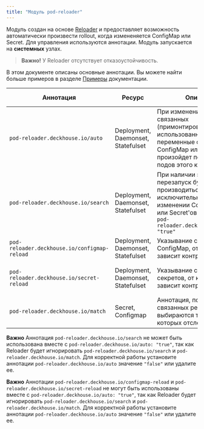 ```yaml
---
title: "Модуль pod-reloader"
---
```


Модуль создан на основе [Reloader](https://github.com/stakater/Reloader) и предоставляет возможность автоматически произвести rollout, когда измененяется ConfigMap или Secret.
Для управления используются аннотации. Модуль запускается на **системных** узлах.

> **Важно!** У Reloader отсутствует отказоустойчивость.

В этом документе описаны основные аннотации. Вы можете найти больше примеров в разделе [Примеры](examples.html) документации.

| Аннотация                                    | Ресурс                             | Описание                                                                                                                                                                 | Примеры значений                              |
| -------------------------------------------- | ---------------------------------- | ------------------------------------------------------------------------------------------------------------------------------------------------------------------------ | --------------------------------------------- |
| `pod-reloader.deckhouse.io/auto`             | Deployment, Daemonset, Statefulset | При изменениях в связанных (примонтированных или использованных как переменные окружения) ConfigMap или Secret произойдет перезапуск подов этого контроллера | `"true"`, `"false"`  |
| `pod-reloader.deckhouse.io/search`           | Deployment, Daemonset, Statefulset | При наличии этой аннотации перезапуск будет производиться исключительно при изменении ConfigMap'ов или Secret'ов с аннотацией `pod-reloader.deckhouse.io/match: "true"` | `"true"`, `"false"` |
| `pod-reloader.deckhouse.io/configmap-reload` | Deployment, Daemonset, Statefulset | Указывание списка ConfigMap, от которых зависит контроллер                                                                                                                   | `"some-cm"`, `"some-cm1,some-cm2"` |
| `pod-reloader.deckhouse.io/secret-reload`    | Deployment, Daemonset, Statefulset | Указывание списка секретов, от которых зависит контроллер                                                                                                                      | `"some-secret"`, `"some-secret1,some-secret2"` |
| `pod-reloader.deckhouse.io/match`            | Secret, Configmap                  | Аннотация, по которой из связанных ресурсов выбираются те, изменения которых отслеживаются                                                                               | `"true"`, `"false"` |

**Важно** Аннотация `pod-reloader.deckhouse.io/search` не может быть использована вместе с `pod-reloader.deckhouse.io/auto: "true"`, так как Reloader будет игнорировать `pod-reloader.deckhouse.io/search` и `pod-reloader.deckhouse.io/match`. Для корректной работы установите аннотации `pod-reloader.deckhouse.io/auto` значение `"false"` или удалите ее.

**Важно** Аннотации `pod-reloader.deckhouse.io/configmap-reload` и `pod-reloader.deckhouse.io/secret-reload` не могут быть использованы вместе с `pod-reloader.deckhouse.io/auto: "true"`, так как Reloader будет игнорировать `pod-reloader.deckhouse.io/search` и `pod-reloader.deckhouse.io/match`. Для корректной работы установите аннотации `pod-reloader.deckhouse.io/auto` значение `"false"` или удалите ее.
